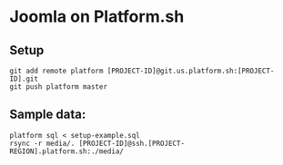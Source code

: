# Joomla on Platform.sh

## Setup

    git add remote platform [PROJECT-ID]@git.us.platform.sh:[PROJECT-ID].git
    git push platform master

## Sample data:

    platform sql < setup-example.sql
    rsync -r media/. [PROJECT-ID]@ssh.[PROJECT-REGION].platform.sh:./media/
